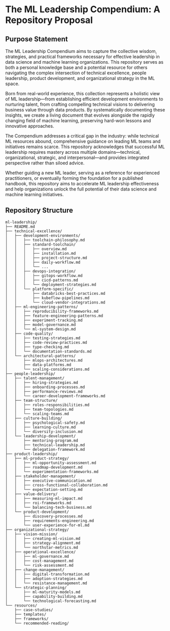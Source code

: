 # The ML Leadership Compendium: A Repository Proposal

## Purpose Statement

The ML Leadership Compendium aims to capture the collective wisdom, strategies, and practical frameworks necessary for effective leadership in data science and machine learning organizations. This repository serves as both a personal knowledge base and a potential resource for others navigating the complex intersection of technical excellence, people leadership, product development, and organizational strategy in the ML space.

Born from real-world experience, this collection represents a holistic view of ML leadership—from establishing efficient development environments to nurturing talent, from crafting compelling technical visions to delivering business value through data products. By systematically documenting these insights, we create a living document that evolves alongside the rapidly changing field of machine learning, preserving hard-won lessons and innovative approaches.

The Compendium addresses a critical gap in the industry: while technical ML resources abound, comprehensive guidance on leading ML teams and initiatives remains scarce. This repository acknowledges that successful ML leadership requires mastery across multiple domains—technical, organizational, strategic, and interpersonal—and provides integrated perspective rather than siloed advice.

Whether guiding a new ML leader, serving as a reference for experienced practitioners, or eventually forming the foundation for a published handbook, this repository aims to accelerate ML leadership effectiveness and help organizations unlock the full potential of their data science and machine learning initiatives.

## Repository Structure

```
ml-leadership/
├── README.md
├── technical-excellence/
│   ├── development-environments/
│   │   ├── toolchain-philosophy.md
│   │   ├── standard-toolchain/
│   │   │   ├── overview.md
│   │   │   ├── installation.md
│   │   │   ├── project-structure.md
│   │   │   ├── daily-workflow.md
│   │   │   └── ...
│   │   ├── devops-integration/
│   │   │   ├── gitops-workflow.md
│   │   │   ├── cicd-patterns.md
│   │   │   └── deployment-strategies.md
│   │   └── platform-specific/
│   │       ├── databricks-best-practices.md
│   │       ├── kubeflow-pipelines.md
│   │       └── cloud-vendor-integrations.md
│   ├── ml-engineering-patterns/
│   │   ├── reproducibility-frameworks.md
│   │   ├── feature-engineering-patterns.md
│   │   ├── experiment-tracking.md
│   │   ├── model-governance.md
│   │   └── ml-system-design.md
│   ├── code-quality/
│   │   ├── testing-strategies.md
│   │   ├── code-review-practices.md
│   │   ├── type-checking.md
│   │   └── documentation-standards.md
│   └── architectural-patterns/
│       ├── mlops-architectures.md
│       ├── data-platforms.md
│       └── scaling-considerations.md
├── people-leadership/
│   ├── talent-management/
│   │   ├── hiring-strategies.md
│   │   ├── onboarding-processes.md
│   │   ├── performance-reviews.md
│   │   └── career-development-frameworks.md
│   ├── team-structure/
│   │   ├── roles-responsibilities.md
│   │   ├── team-topologies.md
│   │   └── scaling-teams.md
│   ├── culture-building/
│   │   ├── psychological-safety.md
│   │   ├── learning-culture.md
│   │   └── diversity-inclusion.md
│   └── leadership-development/
│       ├── mentoring-program.md
│       ├── technical-leadership.md
│       └── delegation-framework.md
├── product-leadership/
│   ├── ml-product-strategy/
│   │   ├── ml-opportunity-assessment.md
│   │   ├── roadmap-development.md
│   │   └── experimentation-frameworks.md
│   ├── stakeholder-management/
│   │   ├── executive-communication.md
│   │   ├── cross-functional-collaboration.md
│   │   └── expectation-setting.md
│   ├── value-delivery/
│   │   ├── measuring-ml-impact.md
│   │   ├── roi-frameworks.md
│   │   └── balancing-tech-business.md
│   └── product-development/
│       ├── discovery-processes.md
│       ├── requirements-engineering.md
│       └── user-experience-for-ml.md
├── organizational-strategy/
│   ├── vision-mission/
│   │   ├── creating-ml-vision.md
│   │   ├── strategy-alignment.md
│   │   └── northstar-metrics.md
│   ├── operational-excellence/
│   │   ├── ml-governance.md
│   │   ├── cost-management.md
│   │   └── risk-assessment.md
│   ├── change-management/
│   │   ├── digital-transformation.md
│   │   ├── adoption-strategies.md
│   │   └── resistance-management.md
│   └── strategic-planning/
│       ├── ml-maturity-models.md
│       ├── capability-building.md
│       └── technological-forecasting.md
└── resources/
    ├── case-studies/
    ├── templates/
    ├── frameworks/
    └── recommended-reading/
```